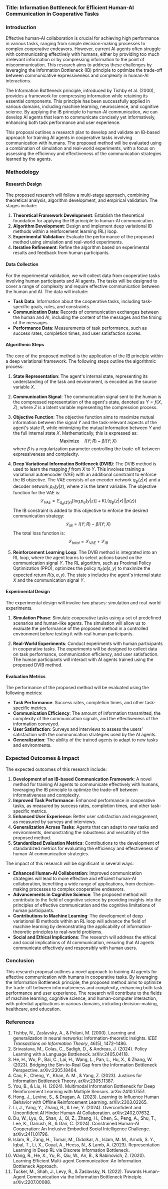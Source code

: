 ### Title: Information Bottleneck for Efficient Human-AI Communication in Cooperative Tasks

### Introduction

Effective human-AI collaboration is crucial for achieving high performance in various tasks, ranging from simple decision-making processes to complex cooperative endeavors. However, current AI agents often struggle with communicating effectively with humans, either by providing too much irrelevant information or by compressing information to the point of miscommunication. This research aims to address these challenges by leveraging the Information Bottleneck (IB) principle to optimize the trade-off between communicative expressiveness and complexity in human-AI interactions.

The Information Bottleneck principle, introduced by Tishby et al. (2000), provides a framework for compressing information while retaining its essential components. This principle has been successfully applied in various domains, including machine learning, neuroscience, and cognitive science. By applying the IB principle to human-AI communication, we can develop AI agents that learn to communicate concisely yet informatively, enhancing both task performance and user experience.

This proposal outlines a research plan to develop and validate an IB-based approach for training AI agents in cooperative tasks involving communication with humans. The proposed method will be evaluated using a combination of simulation and real-world experiments, with a focus on assessing the efficiency and effectiveness of the communication strategies learned by the agents.

### Methodology

#### Research Design

The proposed research will follow a multi-stage approach, combining theoretical analysis, algorithm development, and empirical validation. The stages include:

1. **Theoretical Framework Development**: Establish the theoretical foundation for applying the IB principle to human-AI communication.
2. **Algorithm Development**: Design and implement deep variational IB methods within a reinforcement learning (RL) loop.
3. **Experimental Validation**: Evaluate the performance of the proposed method using simulation and real-world experiments.
4. **Iterative Refinement**: Refine the algorithm based on experimental results and feedback from human participants.

#### Data Collection

For the experimental validation, we will collect data from cooperative tasks involving human participants and AI agents. The tasks will be designed to cover a range of complexity and require effective communication between the human and AI. The data will include:

- **Task Data**: Information about the cooperative tasks, including task-specific goals, rules, and constraints.
- **Communication Data**: Records of communication exchanges between the human and AI, including the content of the messages and the timing of the messages.
- **Performance Data**: Measurements of task performance, such as success rates, completion times, and user satisfaction scores.

#### Algorithmic Steps

The core of the proposed method is the application of the IB principle within a deep variational framework. The following steps outline the algorithmic process:

1. **State Representation**: The agent's internal state, representing its understanding of the task and environment, is encoded as the source variable $X$.
2. **Communication Signal**: The communication signal sent to the human is the compressed representation of the agent's state, denoted as $Y = f(X, Z)$, where $Z$ is a latent variable representing the compression process.
3. **Objective Function**: The objective function aims to maximize mutual information between the signal $Y$ and the task-relevant aspects of the agent's state $R$, while minimizing the mutual information between $Y$ and the full internal state $X$. Mathematically, this is expressed as:
   $$
   \text{Maximize} \quad I(Y; R) - \beta I(Y; X)
   $$
   where $\beta$ is a regularization parameter controlling the trade-off between expressiveness and complexity.

4. **Deep Variational Information Bottleneck (DVIB)**: The DVIB method is used to learn the mapping $f$ from $X$ to $Y$. This involves training a variational autoencoder (VAE) with an additional constraint to enforce the IB objective. The VAE consists of an encoder network $q_\phi(z|x)$ and a decoder network $p_\theta(y|z)$, where $z$ is the latent variable. The objective function for the VAE is:
   $$
   \mathcal{L}_{VAE} = \mathbb{E}_{q_\phi(z|x)}[\log p_\theta(y|z)] + \text{KL}(q_\phi(z|x) || p(z))
   $$
   The IB constraint is added to this objective to enforce the desired communication strategy:
   $$
   \mathcal{L}_{IB} = I(Y; R) - \beta I(Y; X)
   $$
   The total loss function is:
   $$
   \mathcal{L}_{total} = \mathcal{L}_{VAE} + \mathcal{L}_{IB}
   $$

5. **Reinforcement Learning Loop**: The DVIB method is integrated into an RL loop, where the agent learns to select actions based on the communication signal $Y$. The RL algorithm, such as Proximal Policy Optimization (PPO), optimizes the policy $\pi_\theta(a|s, y)$ to maximize the expected return $R(s, a, y)$. The state $s$ includes the agent's internal state $X$ and the communication signal $Y$.

#### Experimental Design

The experimental design will involve two phases: simulation and real-world experiments.

1. **Simulation Phase**: Simulate cooperative tasks using a set of predefined scenarios and human-like agents. The simulation will allow us to evaluate the performance of the proposed method in a controlled environment before testing it with real human participants.

2. **Real-World Experiments**: Conduct experiments with human participants in cooperative tasks. The experiments will be designed to collect data on task performance, communication efficiency, and user satisfaction. The human participants will interact with AI agents trained using the proposed DVIB method.

#### Evaluation Metrics

The performance of the proposed method will be evaluated using the following metrics:

- **Task Performance**: Success rates, completion times, and other task-specific metrics.
- **Communication Efficiency**: The amount of information transmitted, the complexity of the communication signals, and the effectiveness of the information conveyed.
- **User Satisfaction**: Surveys and interviews to assess the users' satisfaction with the communication strategies used by the AI agents.
- **Generalization**: The ability of the trained agents to adapt to new tasks and environments.

### Expected Outcomes & Impact

The expected outcomes of this research include:

1. **Development of an IB-based Communication Framework**: A novel method for training AI agents to communicate effectively with humans, leveraging the IB principle to optimize the trade-off between informativeness and complexity.
2. **Improved Task Performance**: Enhanced performance in cooperative tasks, as measured by success rates, completion times, and other task-specific metrics.
3. **Enhanced User Experience**: Better user satisfaction and engagement, as measured by surveys and interviews.
4. **Generalization Across Tasks**: Agents that can adapt to new tasks and environments, demonstrating the robustness and versatility of the proposed method.
5. **Standardized Evaluation Metrics**: Contributions to the development of standardized metrics for evaluating the efficiency and effectiveness of human-AI communication strategies.

The impact of this research will be significant in several ways:

- **Enhanced Human-AI Collaboration**: Improved communication strategies will lead to more effective and efficient human-AI collaboration, benefiting a wide range of applications, from decision-making processes to complex cooperative endeavors.
- **Advancements in Cognitive Science**: The proposed method will contribute to the field of cognitive science by providing insights into the principles of effective communication and the cognitive limitations of human participants.
- **Contributions to Machine Learning**: The development of deep variational IB methods within an RL loop will advance the field of machine learning by demonstrating the applicability of information-theoretic principles to real-world problems.
- **Social and Ethical Implications**: The research will address the ethical and social implications of AI communication, ensuring that AI agents communicate effectively and responsibly with human users.

### Conclusion

This research proposal outlines a novel approach to training AI agents for effective communication with humans in cooperative tasks. By leveraging the Information Bottleneck principle, the proposed method aims to optimize the trade-off between informativeness and complexity, enhancing both task performance and user experience. The research will contribute to the fields of machine learning, cognitive science, and human-computer interaction, with potential applications in various domains, including decision-making, healthcare, and education.

### References

1. Tishby, N., Zaslavsky, A., & Polani, M. (2000). Learning and generalization in neural networks: Information-theoretic insights. *IEEE Transactions on Information Theory*, 46(5), 1472–1486.
2. Srivastava, M., Colas, C., Sadigh, D., & Andreas, J. (2024). Policy Learning with a Language Bottleneck. arXiv:2405.04118.
3. He, H., Wu, P., Bai, C., Lai, H., Wang, L., Pan, L., Hu, X., & Zhang, W. (2023). Bridging the Sim-to-Real Gap from the Information Bottleneck Perspective. arXiv:2305.18464.
4. Cao, F., Cheng, Y., Khan, A. M., & Yang, Z. (2023). Justices for Information Bottleneck Theory. arXiv:2305.11387.
5. You, B., & Liu, H. (2024). Multimodal Information Bottleneck for Deep Reinforcement Learning with Multiple Sensors. arXiv:2410.17551.
6. Hong, J., Levine, S., & Dragan, A. (2023). Learning to Influence Human Behavior with Offline Reinforcement Learning. arXiv:2303.02265.
7. Li, J., Yang, Y., Zhang, R., & Lee, Y. (2024). Overconfident and Unconfident AI Hinder Human-AI Collaboration. arXiv:2402.07632.
8. Du, W., Lyu, Q., Shan, J., Qi, Z., Zhang, H., Chen, S., Peng, A., Shu, T., Lee, K., Dariush, B., & Gan, C. (2024). Constrained Human-AI Cooperation: An Inclusive Embodied Social Intelligence Challenge. arXiv:2411.01796.
9. Islam, R., Zang, H., Tomar, M., Didolkar, A., Islam, M. M., Arnob, S. Y., Iqbal, T., Li, X., Goyal, A., Heess, N., & Lamb, A. (2023). Representation Learning in Deep RL via Discrete Information Bottleneck.
10. Wang, R., He, X., Yu, R., Qiu, W., An, B., & Rabinovich, Z. (2020). Learning Efficient Multi-agent Communication: An Information Bottleneck Approach.
11. Tucker, M., Shah, J., Levy, R., & Zaslavsky, N. (2022). Towards Human-Agent Communication via the Information Bottleneck Principle. arXiv:2207.00088.